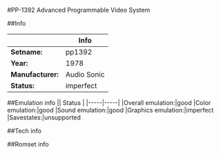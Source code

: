 #PP-1392 Advanced Programmable Video System

##Info

||Info|
|-----|-----|
|**Setname:**|pp1392
|**Year:**|1978
|**Manufacturer:**|Audio Sonic
|**Status:**|imperfect

##Emulation info
|| Status |
|-----|-----|
|Overall emulation:|good
|Color emulation:|good
|Sound emulation:|good
|Graphics emulation:|imperfect
|Savestates:|unsupported

##Tech info

##Romset info

<!--- START OF EDITED COMMENT DO NOT TOUCH TEXT ABOVE-->
